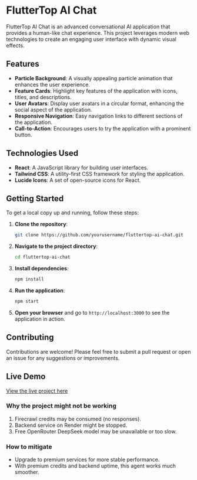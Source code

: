 # FlutterTop AI Chat

FlutterTop AI Chat is an advanced conversational AI application that provides a human-like chat experience. This project leverages modern web technologies to create an engaging user interface with dynamic visual effects.

## Features

- **Particle Background**: A visually appealing particle animation that enhances the user experience.
- **Feature Cards**: Highlight key features of the application with icons, titles, and descriptions.
- **User Avatars**: Display user avatars in a circular format, enhancing the social aspect of the application.
- **Responsive Navigation**: Easy navigation links to different sections of the application.
- **Call-to-Action**: Encourages users to try the application with a prominent button.

## Technologies Used

- **React**: A JavaScript library for building user interfaces.
- **Tailwind CSS**: A utility-first CSS framework for styling the application.
- **Lucide Icons**: A set of open-source icons for React.

## Getting Started

To get a local copy up and running, follow these steps:

1. **Clone the repository**:
   ```bash
   git clone https://github.com/yourusername/fluttertop-ai-chat.git
   ```

2. **Navigate to the project directory**:
   ```bash
   cd fluttertop-ai-chat
   ```

3. **Install dependencies**:
   ```bash
   npm install
   ```

4. **Run the application**:
   ```bash
   npm start
   ```

5. **Open your browser** and go to `http://localhost:3000` to see the application in action.

## Contributing

Contributions are welcome! Please feel free to submit a pull request or open an issue for any suggestions or improvements.




## Live Demo
[View the live project here](https://maverick7t.github.io/agent/)

### Why the project might not be working
1. Firecrawl credits may be consumed (no responses).
2. Backend service on Render might be stopped.
3. Free OpenRouter DeepSeek model may be unavailable or too slow.

### How to mitigate
- Upgrade to premium services for more stable performance.
- With premium credits and backend uptime, this agent works much smoother.


<!--![Chat Demo](https://github.com/Maverick7t/agent/blob/main/Untitled%20video%20-%20Made%20with%20Clipchamp.mp4.gif)-->




